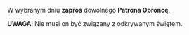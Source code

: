W <span class="selected-day-info">wybranym dniu</span> **zaproś** dowolnego **Patrona Obrońcę**.

**UWAGA**! Nie musi on być związany z odkrywanym świętem.
